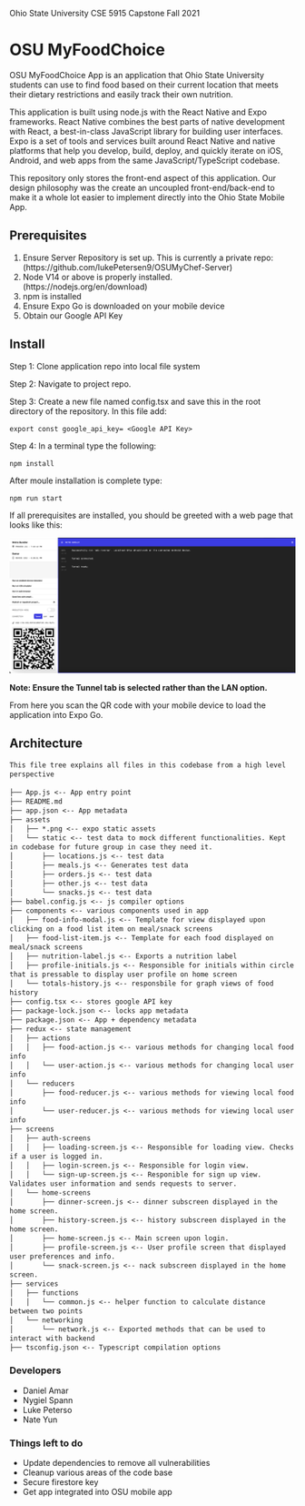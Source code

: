 
Ohio State University CSE 5915 Capstone Fall 2021

# OSU MyFoodChoice

OSU MyFoodChoice App is an application that Ohio State University students can use to find food based on their current location that meets their dietary restrictions and easily track their own nutrition.

This application is built using node.js with the React Native and Expo frameworks. React Native combines the best parts of native development with React, a best-in-class JavaScript library for building user interfaces. Expo is a set of tools and services built around React Native and native platforms that help you develop, build, deploy, and quickly iterate on iOS, Android, and web apps from the same JavaScript/TypeScript codebase.

This repository only stores the front-end aspect of this application. Our design philosophy was the create an uncoupled front-end/back-end to make it a whole lot easier to implement directly into the Ohio State Mobile App.




## Prerequisites
<ol>
  <li>Ensure Server Repository is set up. This is currently a private repo: (https://github.com/lukePetersen9/OSUMyChef-Server) </li>
<li>Node V14 or above is properly installed. (https://nodejs.org/en/download) </li>
  <li> npm is installed </li>
<li>Ensure Expo Go is downloaded on your mobile device</li>
<li>Obtain our Google API Key </li>
</ol>

## Install

Step 1: Clone application repo into local file system

Step 2: Navigate to project repo.

Step 3: Create a new file named config.tsx and save this in the root directory of the repository. In this file add:
```
export const google_api_key= <Google API Key>
```

Step 4: In a terminal type the following:

```
npm install
```

After moule installation is complete type:
```
npm run start
```

If all prerequisites are installed, you should be greeted with a web page that looks like this:

![Alt text](doc/metro.png?raw=true "metro")

**Note: Ensure the Tunnel tab is selected rather than the LAN option.**



From here you scan the QR code with your mobile device to load the application into Expo Go.

## Architecture 

```
This file tree explains all files in this codebase from a high level perspective 

├── App.js <-- App entry point
├── README.md
├── app.json <-- App metadata
├── assets 
│   ├── *.png <-- expo static assets
│   └── static <-- test data to mock different functionalities. Kept in codebase for future group in case they need it.
│       ├── locations.js <-- test data
│       ├── meals.js <-- Generates test data
│       ├── orders.js <-- test data
│       ├── other.js <-- test data
│       └── snacks.js <-- test data
├── babel.config.js <-- js compiler options
├── components <-- various components used in app
│   ├── food-info-modal.js <-- Template for view displayed upon clicking on a food list item on meal/snack screens
│   ├── food-list-item.js <-- Template for each food displayed on meal/snack screens
│   ├── nutrition-label.js <-- Exports a nutrition label
│   ├── profile-initials.js <-- Responsible for initials within circle that is pressable to display user profile on home screen
│   └── totals-history.js <-- responsbile for graph views of food history
├── config.tsx <-- stores google API key
├── package-lock.json <-- locks app metadata
├── package.json <-- App + dependency metadata 
├── redux <-- state management
│   ├── actions
│   │   ├── food-action.js <-- various methods for changing local food info
│   │   └── user-action.js <-- various methods for changing local user info
│   └── reducers
│       ├── food-reducer.js <-- various methods for viewing local food info
│       └── user-reducer.js <-- various methods for viewing local user info
├── screens
│   ├── auth-screens
│   │   ├── loading-screen.js <-- Responsible for loading view. Checks if a user is logged in.
│   │   ├── login-screen.js <-- Responsible for login view.
│   │   └── sign-up-screen.js <-- Responible for sign up view. Validates user information and sends requests to server.
│   └── home-screens
│       ├── dinner-screen.js <-- dinner subscreen displayed in the home screen.
│       ├── history-screen.js <-- history subscreen displayed in the home screen.
│       ├── home-screen.js <-- Main screen upon login. 
│       ├── profile-screen.js <-- User profile screen that displayed user preferences and info.
│       └── snack-screen.js <-- nack subscreen displayed in the home screen.
├── services
│   ├── functions
│   │   └── common.js <-- helper function to calculate distance between two points
│   └── networking 
│       └── network.js <-- Exported methods that can be used to interact with backend
├── tsconfig.json <-- Typescript compilation options
```


### Developers

* Daniel Amar
* Nygiel Spann
* Luke Peterso
* Nate Yun


### Things left to do

* Update dependencies to remove all vulnerabilities
* Cleanup various areas of the code base
* Secure firestore key
* Get app integrated into OSU mobile app



